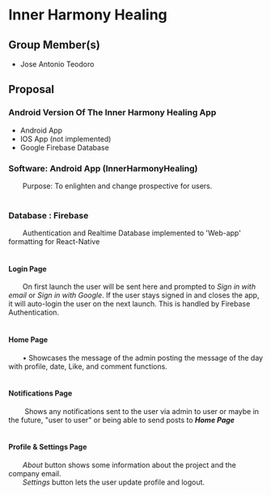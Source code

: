 # Inner Harmony Healing

## Group Member(s)

- Jose Antonio Teodoro

## Proposal
### Android Version Of The Inner Harmony Healing App
- Android App
- IOS App (not implemented)
- Google Firebase Database 

### Software: Android App (InnerHarmonyHealing) 
&emsp;&emsp;Purpose: To enlighten and change prospective for users.
</br></br>

### Database : Firebase
&emsp;&emsp;Authentication and Realtime Database implemented to 'Web-app' formatting for React-Native
</br></br>

#### Login Page
&emsp;&emsp;On first launch the user will be sent here and prompted to _Sign in with email_ or _Sign in with Google_. If the user stays signed in and closes the app, it will auto-login the user on the next launch. This is handled by Firebase Authentication.
</br></br>

#### Home Page
&emsp;&emsp;•	Showcases the message of the admin posting the message of the day with profile, date, Like, and comment functions.
</br></br>

#### Notifications Page
&emsp;&emsp; Shows any notifications sent to the user via admin to user or maybe in the future, "user to user" or being able to send posts to _**Home Page**_
</br></br>


#### Profile & Settings Page
&emsp;&emsp;_About_ button shows some information about the project and the company email.</br>
&emsp;&emsp;_Settings_ button lets the user update profile and logout.
</br></br>


